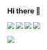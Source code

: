 ### Hi there 👋

<!--
**allitail/allitail** is a ✨ _special_ ✨ repository because its `README.md` (this file) appears on your GitHub profile.

Here are some ideas to get you started:

- 🔭 I’m currently working on ...
- 🌱 I’m currently learning ...
- 👯 I’m looking to collaborate on ...
- 🤔 I’m looking for help with ...
- 💬 Ask me about ...
- 📫 How to reach me: ...
- 😄 Pronouns: ...
- ⚡ Fun fact: ...
-->


<img src="https://img.shields.io/badge/HTML5-CA5534?style=flat-square&logo=HTML5&logoColor=fff"/>
<img src="https://img.shields.io/badge/CSS3-719DC5?style=flat-square&logo=CSS3&logoColor=fff"/>
<img src="https://img.shields.io/badge/SASS-719DC5?style=flat-square&logo=Sass&logoColor=fff"/>

<img src="http://mazandi.herokuapp.com/api?handle={allitail}&theme=cold"/>

<a href="https:/github.com/allitail"><img src="https://hits.seeyoufarm.com/api/count/incr/badge.svg?url=https%3A%2F%2Fgithub.com%2Fallitail%2F&count_bg=%2379C83D&title_bg=%23555555&icon=github.svg&icon_color=%23E7E7E7&title=GitHub&edge_flat=false"/></a>

